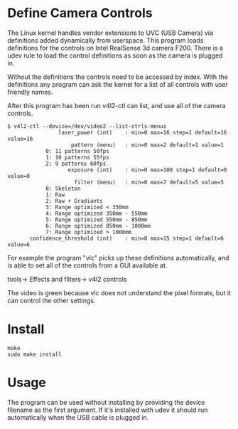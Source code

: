 # Define Camera Controls

The Linux kernel handles vendor extensions to UVC (USB Camera) via definitions added dynamically from userspace. This program loads definitions for the controls on Intel RealSense 3d camera F200. There is a udev rule to load the control definitions as soon as the camera is plugged in. 

Without the definitions the controls need to be accessed by index. With the definitions any program can ask the kernel for a list of all controls with user friendly names. 

After this program has been run v4l2-ctl can list, and use all of the camera controls. 

    $ v4l2-ctl --device=/dev/video2 --list-ctrls-menus
                    laser_power (int)    : min=0 max=16 step=1 default=16 value=16
                        pattern (menu)   : min=0 max=2 default=1 value=1
				0: 11 patterns 50fps
				1: 10 patterns 55fps
				2: 9 patterns 60fps
                       exposure (int)    : min=0 max=100 step=1 default=0 value=0
                         filter (menu)   : min=0 max=7 default=5 value=5
				0: Skeleton
				1: Raw
				2: Raw + Gradiants
				3: Range optimized < 350mm
				4: Range optimized 350mm - 550mm
				5: Range optimized 550mm - 850mm
				6: Range optimized 850mm - 1000mm
				7: Range optimized > 1000mm
           confidence_threshold (int)    : min=0 max=15 step=1 default=6 value=6

For example the program "vlc" picks up these definitions automatically, and is able to set all of the controls from a GUI available at.

tools-> Effects and filters-> v4l2 controls

The video is green because vlc does not understand the pixel formats, but it can control the other settings.

# Install

    make
    sudo make install

# Usage

The program can be used without installing by providing the device filename as the first argument. If it's installed with udev it should run automatically when the USB cable is plugged in. 

